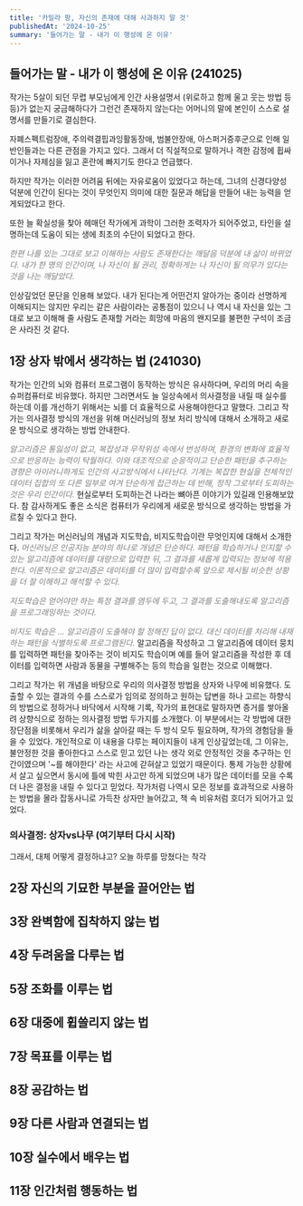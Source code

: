```yaml
---
title: '카밀라 팡, 자신의 존재에 대해 사과하지 말 것'
publishedAt: '2024-10-25'
summary: '들어가는 말 - 내가 이 행성에 온 이유'
---
```


## 들어가는 말 - 내가 이 행성에 온 이유 (241025)

작가는 5살이 되던 무렵 부모님에게 인간 사용설명서 (위로하고 함께 울고 웃는 방법 등등)가 없는지 궁금해하다가 그런건 존재하지 않는다는 어머니의 말에 본인이 스스로 설명서를 만들기로 결심한다.

자폐스펙트럼장애, 주의력결핍과잉활동장애, 범불안장애, 아스퍼거증후군으로 인해 일반인들과는 다른 관점을 가지고 있다. 그래서 더 직설적으로 말하거나 격한 감정에 휩싸이거나 자제심을 잃고 혼란에 빠지기도 한다고 언급했다.

하지만 작가는 이러한 어려움 뒤에는 자유로움이 있었다고 하는데, 그녀의 신경다양성 덕분에 인간이 된다는 것이 무엇인지 의미에 대한 질문과 해답을 만들어 내는 능력을 얻게되었다고 한다.

또한 늘 확실성을 찾아 헤매던 작가에게 과학이 그러한 조력자가 되어주었고, 타인을 설명하는데 도움이 되는 생에 최초의 수단이 되었다고 한다.

<i><font color="#808080"> 한편 나를 있는 그대로 보고 이해하는 사람도 존재한다는 깨달음 덕분에 내 삶이 바뀌었다. 내가 한 명의 인간이며, 나 자신이 될 권리, 정확하게는 나 자신이 될 의무가 있다는 것을 나는 깨달았다.</font></i>

인상깊었던 문단을 인용해 보았다. 내가 된다는게 어떤건지 알아가는 중이라 선명하게 이해되지는 않지만 우리는 같은 사람이라는 공통점이 있으니 나 역시 내 자신을 있는 그대로 보고 이해해 줄 사람도 존재할 거라는 희망에 마음의 왠지모를 불편한 구석이 조금은 사라진 것 같다.

## 1장 상자 밖에서 생각하는 법 (241030)

작가는 인간의 뇌와 컴퓨터 프로그램이 동작하는 방식은 유사하다며, 우리의 머리 속을 슈퍼컴퓨터로 비유했다. 하지만 그러면서도 늘 일상속에서 의사결정을 내릴 때 실수를 하는데 이를 개선하기 위해서는 뇌를 더 효율적으로 사용해야한다고 말했다.
그리고 작가는 의사결정 방식의 개선을 위해 머신러닝의 정보 처리 방식에 대해서 소개하고 새로운 방식으로 생각하는 방법 안내한다.

<i><font color="#808080">알고리즘은 통잃성이 없고, 복잡성과 무작위성 속에서 번성하며, 환경의 변화에 효율적으로 반응하는 능력이 탁월하다. 이와 대조적으로 순응적이고 단순한 패턴을 추구하는 경향은 아이러니하게도 인간의 사고방식에서 나타난다. 기계는 복잡한 현실을 전체적인 데이터 집합의 또 다른 일부로 여겨 단순하게 접근하는 데 반해, 정작 그로부터 도피하는 것은 우리 인간이다.</font></i>
현실로부터 도피하는건 나라는 뼈아픈 이야기가 있길래 인용해보았다. 참 감사하게도 좋은 소식은 컴퓨터가 우리에게 새로운 방식으로 생각하는 방법을 가르칠 수 있다고 한다.

그리고 작가는 머신러닝의 개념과 지도학습, 비지도학습이란 무엇인지에 대해서 소개한다.
<i><font color="#808080">머신러닝은 인공지능 분야의 하나로 개념은 단순하다. 패턴을 학습하거나 인지할 수 있는 알고리즘에 데이터를 대량으로 입력한 뒤, 그 결과를 새롭게 입력되는 정보에 적용한다. 이론적으로 알고리즘은 데이터를 더 많이 입력할수록 앞으로 제시될 비슷한 상황을 더 잘 이해하고 해석할 수 있다.</font></i>

<i><font color="#808080">지도학습은 얻어야만 하는 특정 결과를 염두에 두고, 그 결과를 도출해내도록 알고리즘을 프로그래밍하는 것이다.</font></i>

<i><font color="#808080">비지도 학습은 ... 알고리즘이 도출해야 할 정해진 답이 없다. 대신 데이터를 처리해 내재하는 패턴을 식별하도록 프로그램된다.</font></i>
알고리즘을 작성하고 그 알고리즘에 데이터 뭉치를 입력하면 패턴을 찾아주는 것이 비지도 학습이며 예를 들어 알고리즘을 작성한 후 데이터를 입력하면 사람과 동물을 구별해주는 등의 학습을 일컫는 것으로 이해했다.

그리고 작가는 위 개념을 바탕으로 우리의 의사결정 방법을 상자와 나무에 비유했다. 도출할 수 있는 결과의 수를 스스로가 임의로 정의하고 원하는 답변을 하나 고르는 하향식의 방법으로 정하거나 바닥에서 시작해 기록, 작가의 표현대로 말하자면 증거를 쌓아올려 상향식으로 정하는 의사결정 방법 두가지를 소개했다.
이 부분에서는 각 방법에 대한 장단점을 비롯해서 우리가 삶을 살아갈 때는 두 방식 모두 필요하며, 작가의 경험담을 들을 수 있었다. 개인적으로 이 내용을 다루는 페이지들이 내게 인상깊었는데, 그 이유는, 불안정한 것을 좋아한다고 스스로 믿고 있던 나는 생각 외로 안정적인 것을 추구하는 인간이였으며 '~를 해야한다' 라는 사고에 갇혀살고 있었기 때문이다. 통제 가능한 상황에서 살고 싶으면서 동시에 틀에 박힌 사고만 하게 되었으며 내가 많은 데이터를 모을 수록 더 나은 결정을 내릴 수 있다고 믿었다. 작가처럼 나역시 모은 정보를 효과적으로 사용하는 방법을 몰라 잡동사니로 가득찬 상자만 늘어갔고, 책 속 비유처럼 호더가 되어가고 있었다.

### 의사결정: 상자vs나무 (여기부터 다시 시작)

그래서, 대체 어떻게 결정하냐고?
오늘 하루를 망쳤다는 착각

## 2장 자신의 기묘한 부분을 끌어안는 법

## 3장 완벽함에 집착하지 않는 법

## 4장 두려움을 다루는 법

## 5장 조화를 이루는 법

## 6장 대중에 휩쓸리지 않는 법

## 7장 목표를 이루는 법

## 8장 공감하는 법

## 9장 다른 사람과 연결되는 법

## 10장 실수에서 배우는 법

## 11장 인간처럼 행동하는 법
